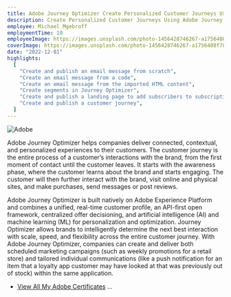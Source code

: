 ```yaml
---
title: Adobe Journey Optimizer Create Personalized Customer Journeys Using Adobe Journey Optimizer
description: Create Personalized Customer Journeys Using Adobe Journey Optimizer is a 2-day instructor-led (classroom or virtual) course that helps you engage with your customers effectively throughout their journey by leveraging the capabilities of Journey Optimizer. You will learn to create and publish personalized messages, create audience segments, and build and publish your customer journeys in Journey Optimizer. You will also complete a project where you will solve a business use case by building an appropriate customer journey in Journey Optimizer. Please download course details to see full target audience and list of topics.
employee: Michael Mgebroff
employmentTime: 10
employeeImage: https://images.unsplash.com/photo-1456428746267-a1756408f782?ixlib=rb-4.0.3&ixid=MnwxMjA3fDB8MHxwaG90by1wYWdlfHx8fGVufDB8fHx8&auto=format&fit=crop&w=2070&q=80
coverImage: https://images.unsplash.com/photo-1456428746267-a1756408f782?ixlib=rb-4.0.3&ixid=MnwxMjA3fDB8MHxwaG90by1wYWdlfHx8fGVufDB8fHx8&auto=format&fit=crop&w=2070&q=80
date: "2022-12-01"
highlights:
  [
    "Create and publish an email message from scratch",
    "Create an email message from a code",
    "Create an email message from the imported HTML content",
    "Create segments in Journey Optimizer",
    "Create and publish a landing page to add subscribers to subscription list",
    "Create and publish a customer journey",
  ]
---
```


![Adobe](http://localhost:3000/certifications/aep-optimizer-certificate.PNG "Adobe Journey Optimizer")

Adobe Journey Optimizer helps companies deliver connected, contextual, and personalized experiences to their customers. The customer journey is the entire process of a customer’s interactions with the brand, from the first moment of contact until the customer leaves. It starts with the awareness phase, where the customer learns about the brand and starts engaging. The customer will then further interact with the brand, visit online and physical sites, and make purchases, send messages or post reviews.

Adobe Journey Optimizer is built natively on Adobe Experience Platform and combines a unified, real-time customer profile, an API-first open framework, centralized offer decisioning, and artificial intelligence (AI) and machine learning (ML) for personalization and optimization. Journey Optimizer allows brands to intelligently determine the next best interaction with scale, speed, and flexibility across the entire customer journey. With Adobe Journey Optimizer, companies can create and deliver both scheduled marketing campaigns (such as weekly promotions for a retail store) and tailored individual communications (like a push notification for an item that a loyalty app customer may have looked at that was previously out of stock) within the same application.

- [View All My Adobe Certificates](https://www.linkedin.com/in/michael-mgebroff-5725a05/details/featured/) ...
